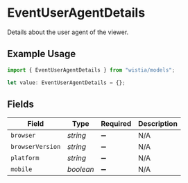 # EventUserAgentDetails

Details about the user agent of the viewer.

## Example Usage

```typescript
import { EventUserAgentDetails } from "wistia/models";

let value: EventUserAgentDetails = {};
```

## Fields

| Field              | Type               | Required           | Description        |
| ------------------ | ------------------ | ------------------ | ------------------ |
| `browser`          | *string*           | :heavy_minus_sign: | N/A                |
| `browserVersion`   | *string*           | :heavy_minus_sign: | N/A                |
| `platform`         | *string*           | :heavy_minus_sign: | N/A                |
| `mobile`           | *boolean*          | :heavy_minus_sign: | N/A                |